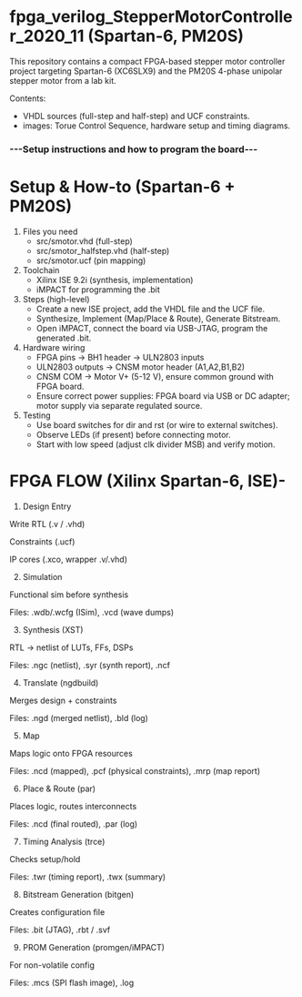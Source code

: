 # fpga_verilog_StepperMotorController_2020_11 (Spartan-6, PM20S)
This repository contains a compact FPGA-based stepper motor controller project targeting Spartan-6 (XC6SLX9) and the PM20S 4-phase unipolar stepper motor from a lab kit.

Contents:
-  VHDL sources (full-step and half-step) and UCF constraints.
- images: Torue Control Sequence, hardware setup and timing diagrams.
  
### ---Setup instructions and how to program the board--- ###
# Setup & How-to (Spartan-6 + PM20S)

1. Files you need
   - src/smotor.vhd (full-step)
   - src/smotor_halfstep.vhd (half-step)
   - src/smotor.ucf (pin mapping)
2. Toolchain
   - Xilinx ISE 9.2i (synthesis, implementation)
   - iMPACT for programming the .bit
3. Steps (high-level)
   - Create a new ISE project, add the VHDL file and the UCF file.
   - Synthesize, Implement (Map/Place & Route), Generate Bitstream.
   - Open iMPACT, connect the board via USB-JTAG, program the generated .bit.
4. Hardware wiring
   - FPGA pins -> BH1 header -> ULN2803 inputs
   - ULN2803 outputs -> CNSM motor header (A1,A2,B1,B2)
   - CNSM COM -> Motor V+ (5-12 V), ensure common ground with FPGA board.
   - Ensure correct power supplies: FPGA board via USB or DC adapter; motor supply via separate regulated source.
5. Testing
   - Use board switches for dir and rst (or wire to external switches).
   - Observe LEDs (if present) before connecting motor.
   - Start with low speed (adjust clk divider MSB) and verify motion.
     
# FPGA FLOW (Xilinx Spartan-6, ISE)- #
1. Design Entry

Write RTL (.v / .vhd)

Constraints (.ucf)

IP cores (.xco, wrapper .v/.vhd)

2. Simulation

Functional sim before synthesis

Files: .wdb/.wcfg (ISim), .vcd (wave dumps)

3. Synthesis (XST)

RTL → netlist of LUTs, FFs, DSPs

Files: .ngc (netlist), .syr (synth report), .ncf

4. Translate (ngdbuild)

Merges design + constraints

Files: .ngd (merged netlist), .bld (log)

5. Map

Maps logic onto FPGA resources

Files: .ncd (mapped), .pcf (physical constraints), .mrp (map report)

6. Place & Route (par)

Places logic, routes interconnects

Files: .ncd (final routed), .par (log)

7. Timing Analysis (trce)

Checks setup/hold

Files: .twr (timing report), .twx (summary)

8. Bitstream Generation (bitgen)

Creates configuration file

Files: .bit (JTAG), .rbt / .svf

9. PROM Generation (promgen/iMPACT)

For non-volatile config

Files: .mcs (SPI flash image), .log
